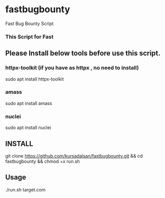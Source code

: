 # fastbugbounty
Fast Bug Bounty Script

### This Script for Fast $$$$

## Please Install below tools before use this script.

### httpx-toolkit (if you have as httpx , no need to install)

sudo apt install httpx-toolkit

### amass

sudo apt install amass

### nuclei

sudo apt install nuclei

## INSTALL

git clone https://github.com/kursadalsan/fastbugbounty.git && cd fastbugbounty && chmod +x run.sh

## Usage

./run.sh target.com


